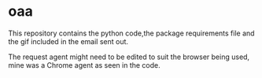 # oaa

This repository contains the python code,the package requirements file and the gif included in the email sent out.

The request agent might need to be edited to suit the browser being used, mine was a Chrome agent as seen in the code.
